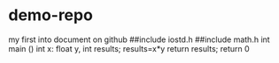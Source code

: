 # demo-repo
my first into document on github
##include iostd.h
##include math.h
int main ()
int x: float y, int results;
results=x*y
return results;
return 0
